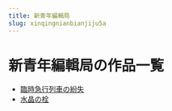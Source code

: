 ```yaml
---
title: 新青年編輯局
slug: xinqingnianbianjiju5a
---
```


# 新青年編輯局の作品一覧

- [臨時急行列車の紛失](linshijixingliechenofenshi3e)
- [水晶の栓](shuijingnoshuanb1)
